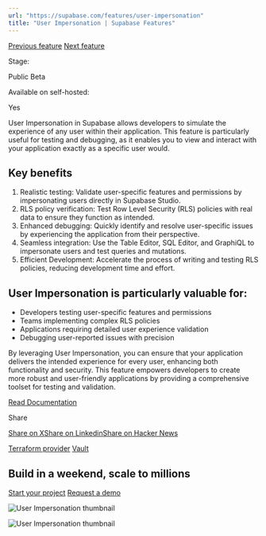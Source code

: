 ```yaml
---
url: "https://supabase.com/features/user-impersonation"
title: "User Impersonation | Supabase Features"
---
```


[Previous feature](https://supabase.com/features/terraform-provider) [Next feature](https://supabase.com/features/vault)

Stage:

Public Beta

Available on self-hosted:

Yes

User Impersonation in Supabase allows developers to simulate the experience of any user within their application. This feature is particularly useful for testing and debugging, as it enables you to view and interact with your application exactly as a specific user would.

## Key benefits

1. Realistic testing: Validate user-specific features and permissions by impersonating users directly in Supabase Studio.
2. RLS policy verification: Test Row Level Security (RLS) policies with real data to ensure they function as intended.
3. Enhanced debugging: Quickly identify and resolve user-specific issues by experiencing the application from their perspective.
4. Seamless integration: Use the Table Editor, SQL Editor, and GraphiQL to impersonate users and test queries and mutations.
5. Efficient Development: Accelerate the process of writing and testing RLS policies, reducing development time and effort.

## User Impersonation is particularly valuable for:

- Developers testing user-specific features and permissions
- Teams implementing complex RLS policies
- Applications requiring detailed user experience validation
- Debugging user-reported issues with precision

By leveraging User Impersonation, you can ensure that your application delivers the intended experience for every user, enhancing both functionality and security. This feature empowers developers to create more robust and user-friendly applications by providing a comprehensive toolset for testing and validation.

[Read Documentation](https://supabase.com/blog/studio-introducing-assistant#user-impersonation)

Share

[Share on X](https://twitter.com/intent/tweet?url=https%3A%2F%2Fsupabase.com%2Ffeatures%2Fuser-impersonation&text=User%20Impersonation%20%7C%20Supabase%20Features)[Share on Linkedin](https://www.linkedin.com/shareArticle?url=https%3A%2F%2Fsupabase.com%2Ffeatures%2Fuser-impersonation&text=User%20Impersonation%20%7C%20Supabase%20Features)[Share on Hacker News](https://news.ycombinator.com/submitlink?u=https%3A%2F%2Fsupabase.com%2Ffeatures%2Fuser-impersonation&t=User%20Impersonation%20%7C%20Supabase%20Features)

[Terraform provider](https://supabase.com/features/terraform-provider) [Vault](https://supabase.com/features/vault)

## Build in a weekend, scale to millions

[Start your project](https://supabase.com/dashboard) [Request a demo](https://supabase.com/contact/sales)

![User Impersonation thumbnail](https://supabase.com/_next/image?url=%2Fimages%2Fblog%2Flaunch-week-x%2Fday-1%2F3.png&w=3840&q=100&dpl=dpl_7FY8EmFQ6G3YqautJ4Fvh1viLnvu)

![User Impersonation thumbnail](https://supabase.com/_next/image?url=%2Fimages%2Fblog%2Flaunch-week-x%2Fday-1%2F3.png&w=3840&q=100&dpl=dpl_7FY8EmFQ6G3YqautJ4Fvh1viLnvu)